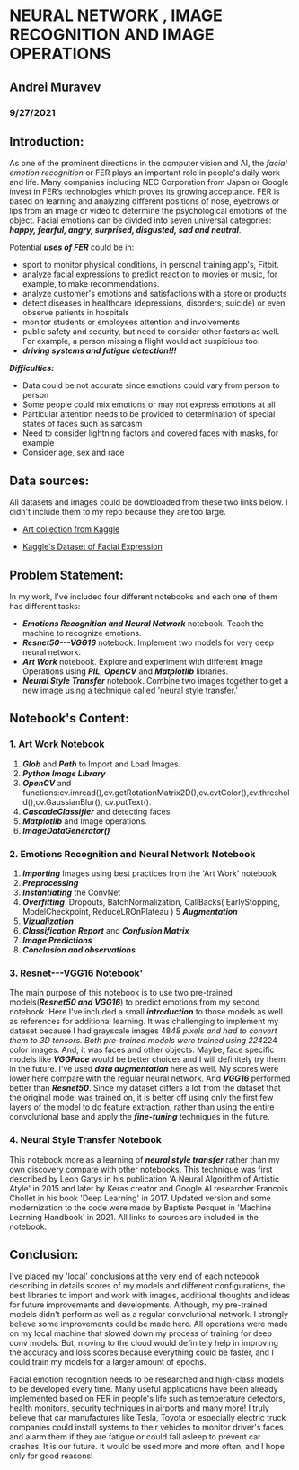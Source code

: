 # NEURAL NETWORK , IMAGE RECOGNITION AND IMAGE OPERATIONS

## Andrei Muravev
###     9/27/2021


## Introduction:

 As one of the prominent directions in the computer vision and AI, the *facial emotion recognition*  or FER plays an important role in people's daily work and life. Many companies including NEC Corporation from Japan  or Google invest in FER’s technologies which proves its growing acceptance. FER is based on learning and analyzing different positions of nose, eyebrows or lips  from an image or video to determine the psychological emotions of the object. Facial emotions can be divided into seven universal categories: ***happy, fearful, angry, surprised, disgusted, sad and neutral***.
  
   Potential ***uses of FER*** could be in:
  * sport to monitor physical conditions, in personal training app's, Fitbit.
  * analyze facial expressions to predict reaction to movies or music, for example,  to make recommendations.
  * analyze customer's emotions and satisfactions with a store or products
  * detect diseases in healthcare (depressions, disorders, suicide) or even observe patients in hospitals
  * monitor students or employees attention and involvements
  * public safety and security, but need to consider other factors as well. For example, a person missing a flight would act suspicious too.
  * ***driving systems and fatigue detection!!!***
  
  ***Difficulties:***
  * Data could be not accurate since emotions could vary from person to person
  * Some people could mix emotions or may not express emotions at all
  * Particular attention needs to be provided to determination of special states of faces such as sarcasm
  * Need to consider lightning factors and covered faces with masks, for example
  * Consider age, sex and race 


## Data sources:

   All datasets and images could be dowbloaded from these two links below. I didn't include them to my repo because they are too large.

- [Art collection from Kaggle](https://www.kaggle.com/c/challenges-in-representation-learning-facial-expression-recognition-challenge/data)

- [Kaggle's Dataset of Facial Expression](https://www.kaggle.com/c/challenges-in-representation-learning-facial-expression-recognition-challenge/data)



## Problem Statement:

 In my work, I've included four different notebooks and each one of them has different tasks:
 
 *  ***Emotions Recognition and Neural Network*** notebook. Teach the machine to recognize emotions.
 *  ***Resnet50---VGG16*** notebook. Implement two models for very deep neural network.
 *  ***Art Work*** notebook. Explore and experiment with different Image Operations using ***PIL***, ***OpenCV*** and ***Matplotlib*** libraries.
 *  ***Neural Style Transfer*** notebook. Combine two images together to get a new image using a technique called 'neural style transfer.'





## Notebook's Content:

### 1. Art Work Notebook

1. ***Glob*** and ***Path*** to Import and Load Images.
2. ***Python Image Library***
3. ***OpenCV*** and functions:cv.imread(),cv.getRotationMatrix2D(),cv.cvtColor(),cv.threshold(),cv.GaussianBlur(), cv.putText().
4. ***CascadeClassifier*** and detecting faces.
5. ***Matplotlib*** and Image operations.
6. ***ImageDataGenerator()***

### 2. Emotions Recognition and Neural Network Notebook

1. ***Importing*** Images using best practices from the 'Art Work' notebook
2. ***Preprocessing*** 
3. ***Instantiating*** the ConvNet
4. ***Overfitting***. Dropouts, BatchNormalization, CallBacks( EarlyStopping, ModelCheckpoint, ReduceLROnPlateau )
5  ***Augmentation***
6. ***Vizualization***
7. ***Classification Report*** and ***Confusion Matrix***
8. ***Image Predictions*** 
9. ***Conclusion and observations***


### 3. Resnet---VGG16 Notebook'

The main purpose of this notebook is to use two pre-trained models(***Resnet50 and VGG16***) to predict emotions from my second notebook. Here I've included a small ***introduction*** to those models as well as references for additional learning. It was challenging to implement my dataset because I had grayscale images 48*48 pixels and had to convert them to 3D tensors. Both pre-trained models were trained using 224*224 color images. And, it was faces and other objects. Maybe, face specific models like ***VGGFace*** would be better choices and I will definitely try them in the future. I've used ***data augmentation*** here as well. My scores were lower here compare with the regular neural network. And ***VGG16*** performed better than ***Resnet50***. Since my dataset differs a lot from the dataset that the original model was trained on, it is better off using only the first few layers of the model to do feature extraction, rather than using the entire convolutional base and apply the ***fine-tuning*** techniques in the future.


### 4. Neural Style Transfer Notebook

 This notebook more as a learning of ***neural style transfer*** rather than my own discovery compare with other notebooks. This technique was first described by Leon Gatys in his publication 'A Neural Algorithm of Artistic Atyle' in 2015 and later by Keras creator and Google AI researcher Francois Chollet in his book 'Deep Learning' in 2017. Updated version and some modernization to the code were made by Baptiste Pesquet in 'Machine Learning Handbook' in 2021. All links to sources are included in the notebook.




## Conclusion:

  I've placed my 'local' conclusions at the very end of each notebook describing in details scores of my models and different configurations, the best libraries to import and work with images, additional thoughts and ideas for future improvements and developments. Although, my pre-trained models didn't perform as well as a regular convolutional network. I strongly believe some improvements could be made here. All operations were made on my local machine that slowed down my process of training for deep conv models. But, moving to the cloud would definitely help in improving the accuracy and loss scores because everything could be faster, and I could train my models for a larger amount of epochs.

 Facial emotion recognition needs to be researched and high-class models  to be developed every time. Many useful applications  have been already implemented based on FER in people's life such as temperature detectors, health monitors, security  techniques in airports and many more! I truly believe that car manufactures like Tesla, Toyota or especially electric truck  companies could install systems to their vehicles to monitor driver's faces and alarm them if they are fatigue or could fall  asleep to prevent car crashes.  It is our future. It would be used more and more often, and I hope only for good reasons! 
